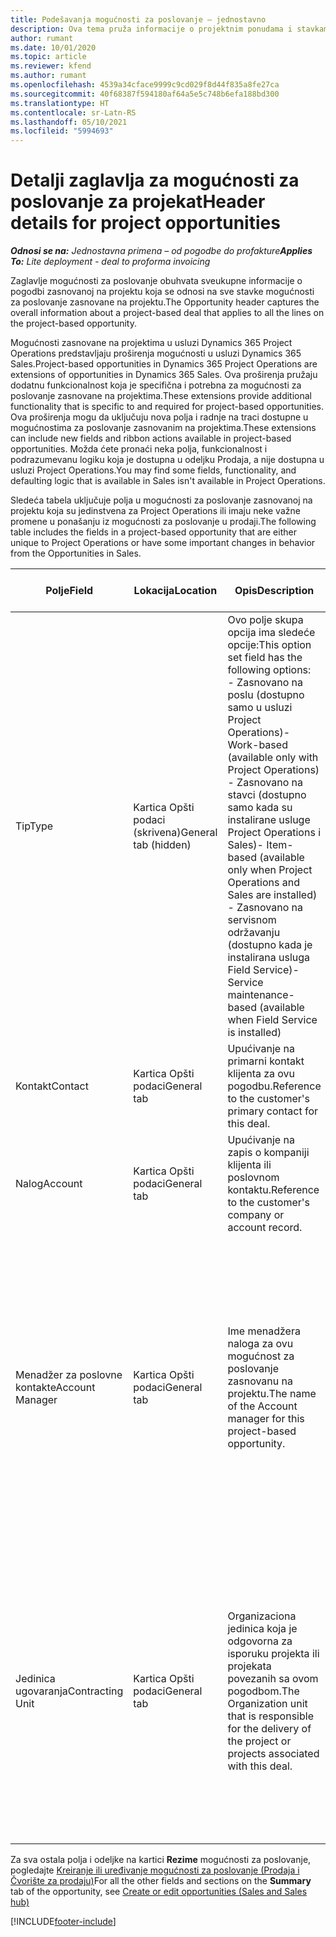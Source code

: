 ```yaml
---
title: Podešavanja mogućnosti za poslovanje – jednostavno
description: Ova tema pruža informacije o projektnim ponudama i stavkama mogućnosti za poslovanje zasnovanim na projektu.
author: rumant
ms.date: 10/01/2020
ms.topic: article
ms.reviewer: kfend
ms.author: rumant
ms.openlocfilehash: 4539a34cface9999c9cd029f8d44f835a8fe27ca
ms.sourcegitcommit: 40f68387f594180af64a5e5c748b6efa188bd300
ms.translationtype: HT
ms.contentlocale: sr-Latn-RS
ms.lasthandoff: 05/10/2021
ms.locfileid: "5994693"
---
```

# <a name="header-details-for-project-opportunities"></a><span data-ttu-id="96daf-103">Detalji zaglavlja za mogućnosti za poslovanje za projekat</span><span class="sxs-lookup"><span data-stu-id="96daf-103">Header details for project opportunities</span></span>

<span data-ttu-id="96daf-104">_**Odnosi se na:** Jednostavna primena – od pogodbe do profakture_</span><span class="sxs-lookup"><span data-stu-id="96daf-104">_**Applies To:** Lite deployment - deal to proforma invoicing_</span></span>

<span data-ttu-id="96daf-105">Zaglavlje mogućnosti za poslovanje obuhvata sveukupne informacije o pogodbi zasnovanoj na projektu koja se odnosi na sve stavke mogućnosti za poslovanje zasnovane na projektu.</span><span class="sxs-lookup"><span data-stu-id="96daf-105">The Opportunity header captures the overall information about a project-based deal that applies to all the lines on the project-based opportunity.</span></span>

<span data-ttu-id="96daf-106">Mogućnosti zasnovane na projektima u usluzi Dynamics 365 Project Operations predstavljaju proširenja mogućnosti u usluzi Dynamics 365 Sales.</span><span class="sxs-lookup"><span data-stu-id="96daf-106">Project-based opportunities in Dynamics 365 Project Operations are extensions of opportunities in Dynamics 365 Sales.</span></span> <span data-ttu-id="96daf-107">Ova proširenja pružaju dodatnu funkcionalnost koja je specifična i potrebna za mogućnosti za poslovanje zasnovane na projektima.</span><span class="sxs-lookup"><span data-stu-id="96daf-107">These extensions provide additional functionality that is specific to and required for project-based opportunities.</span></span> <span data-ttu-id="96daf-108">Ova proširenja mogu da uključuju nova polja i radnje na traci dostupne u mogućnostima za poslovanje zasnovanim na projektima.</span><span class="sxs-lookup"><span data-stu-id="96daf-108">These extensions can include new fields and ribbon actions available in project-based opportunities.</span></span> <span data-ttu-id="96daf-109">Možda ćete pronaći neka polja, funkcionalnost i podrazumevanu logiku koja je dostupna u odeljku Prodaja, a nije dostupna u usluzi Project Operations.</span><span class="sxs-lookup"><span data-stu-id="96daf-109">You may find some fields, functionality, and defaulting logic that is available in Sales isn't available in Project Operations.</span></span>

<span data-ttu-id="96daf-110">Sledeća tabela uključuje polja u mogućnosti za poslovanje zasnovanoj na projektu koja su jedinstvena za Project Operations ili imaju neke važne promene u ponašanju iz mogućnosti za poslovanje u prodaji.</span><span class="sxs-lookup"><span data-stu-id="96daf-110">The following table includes the fields in a project-based opportunity that are either unique to Project Operations or have some important changes in behavior from the Opportunities in Sales.</span></span>

| <span data-ttu-id="96daf-111">**Polje**</span><span class="sxs-lookup"><span data-stu-id="96daf-111">**Field**</span></span> | <span data-ttu-id="96daf-112">**Lokacija**</span><span class="sxs-lookup"><span data-stu-id="96daf-112">**Location**</span></span> | <span data-ttu-id="96daf-113">**Opis**</span><span class="sxs-lookup"><span data-stu-id="96daf-113">**Description**</span></span> | <span data-ttu-id="96daf-114">**Posledični uticaj**</span><span class="sxs-lookup"><span data-stu-id="96daf-114">**Downstream impact**</span></span> |
| --- | --- | --- | --- |
| <span data-ttu-id="96daf-115">Tip</span><span class="sxs-lookup"><span data-stu-id="96daf-115">Type</span></span> | <span data-ttu-id="96daf-116">Kartica Opšti podaci (skrivena)</span><span class="sxs-lookup"><span data-stu-id="96daf-116">General tab (hidden)</span></span> | <span data-ttu-id="96daf-117">Ovo polje skupa opcija ima sledeće opcije:</span><span class="sxs-lookup"><span data-stu-id="96daf-117">This option set field has the following options:</span></span></br><span data-ttu-id="96daf-118">- Zasnovano na poslu (dostupno samo u usluzi Project Operations)</span><span class="sxs-lookup"><span data-stu-id="96daf-118">- Work-based (available only with Project Operations)</span></span></br><span data-ttu-id="96daf-119">- Zasnovano na stavci (dostupno samo kada su instalirane usluge Project Operations i Sales)</span><span class="sxs-lookup"><span data-stu-id="96daf-119">- Item-based (available only when Project Operations and Sales are installed)</span></span></br><span data-ttu-id="96daf-120">- Zasnovano na servisnom održavanju (dostupno kada je instalirana usluga Field Service)</span><span class="sxs-lookup"><span data-stu-id="96daf-120">- Service maintenance-based (available when Field Service is installed)</span></span> | <span data-ttu-id="96daf-121">Kada koristite Project Operations, ova vrednost polja se automatski postavlja na opciju **Zasnovano na poslu**, koja klasifikuje mogućnost za poslovanje kao zasnovanu na projektu.</span><span class="sxs-lookup"><span data-stu-id="96daf-121">When you use Project Operations, this field value is automatically set to **Work-based** which classifies the Opportunity as project-based.</span></span> <span data-ttu-id="96daf-122">Mogućnost za poslovanje treba da se zasniva na projektu kako bi se omogućila sva proširenja i funkcije specifične za projekat u procesu prodaje za ovu pogodbu.</span><span class="sxs-lookup"><span data-stu-id="96daf-122">An Opportunity should be project-based to enable all project-specific extensions and functionality in the downstream sales process for this deal.</span></span> |
| <span data-ttu-id="96daf-123">Kontakt</span><span class="sxs-lookup"><span data-stu-id="96daf-123">Contact</span></span> | <span data-ttu-id="96daf-124">Kartica Opšti podaci</span><span class="sxs-lookup"><span data-stu-id="96daf-124">General tab</span></span> | <span data-ttu-id="96daf-125">Upućivanje na primarni kontakt klijenta za ovu pogodbu.</span><span class="sxs-lookup"><span data-stu-id="96daf-125">Reference to the customer's primary contact for this deal.</span></span> | |
| <span data-ttu-id="96daf-126">Nalog</span><span class="sxs-lookup"><span data-stu-id="96daf-126">Account</span></span> | <span data-ttu-id="96daf-127">Kartica Opšti podaci</span><span class="sxs-lookup"><span data-stu-id="96daf-127">General tab</span></span> | <span data-ttu-id="96daf-128">Upućivanje na zapis o kompaniji klijenta ili poslovnom kontaktu.</span><span class="sxs-lookup"><span data-stu-id="96daf-128">Reference to the customer's company or account record.</span></span> | |
| <span data-ttu-id="96daf-129">Menadžer za poslovne kontakte</span><span class="sxs-lookup"><span data-stu-id="96daf-129">Account Manager</span></span> | <span data-ttu-id="96daf-130">Kartica Opšti podaci</span><span class="sxs-lookup"><span data-stu-id="96daf-130">General tab</span></span> | <span data-ttu-id="96daf-131">Ime menadžera naloga za ovu mogućnost za poslovanje zasnovanu na projektu.</span><span class="sxs-lookup"><span data-stu-id="96daf-131">The name of the Account manager for this project-based opportunity.</span></span> | <span data-ttu-id="96daf-132">Menadžer poslovnog kontakta je odgovoran za upravljanje odnosom sa klijentom kroz završetak ovog projekta.</span><span class="sxs-lookup"><span data-stu-id="96daf-132">The Account manager is responsible for managing the relationship with the customer through the completion of this project.</span></span> <span data-ttu-id="96daf-133">Na osnovu zapisa resursa koji može da se rezerviše povezanog sa menadžerom naloga, ugovorna jedinica je podrazumevana.</span><span class="sxs-lookup"><span data-stu-id="96daf-133">Based on the bookable resource record tied to the Account manager, the contracting unit is defaulted.</span></span> |
| <span data-ttu-id="96daf-134">Jedinica ugovaranja</span><span class="sxs-lookup"><span data-stu-id="96daf-134">Contracting Unit</span></span> | <span data-ttu-id="96daf-135">Kartica Opšti podaci</span><span class="sxs-lookup"><span data-stu-id="96daf-135">General tab</span></span> | <span data-ttu-id="96daf-136">Organizaciona jedinica koja je odgovorna za isporuku projekta ili projekata povezanih sa ovom pogodbom.</span><span class="sxs-lookup"><span data-stu-id="96daf-136">The Organization unit that is responsible for the delivery of the project or projects associated with this deal.</span></span> | <span data-ttu-id="96daf-137">Ugovorna jedinica je odeljenje preduzeća koje će završiti projekte nakon zaključenja pogodbe.</span><span class="sxs-lookup"><span data-stu-id="96daf-137">The contracting unit is the division of the company that will complete the project(s) after the deal is closed.</span></span> <span data-ttu-id="96daf-138">Svaka ugovorna jedinica ima valutu i ona se koristi za izveštavanje o procenjenim i stvarnim troškovima nastalim tokom projekta.</span><span class="sxs-lookup"><span data-stu-id="96daf-138">Every contracting unit has a currency, and this currency is used to report estimated and actual costs incurred during the project.</span></span> |

<span data-ttu-id="96daf-139">Za sva ostala polja i odeljke na kartici **Rezime** mogućnosti za poslovanje, pogledajte [Kreiranje ili uređivanje mogućnosti za poslovanje (Prodaja i Čvorište za prodaju)](/dynamics365/sales-enterprise/create-edit-opportunity-sales)</span><span class="sxs-lookup"><span data-stu-id="96daf-139">For all the other fields and sections on the **Summary** tab of the opportunity, see [Create or edit opportunities (Sales and Sales hub)](/dynamics365/sales-enterprise/create-edit-opportunity-sales)</span></span>


[!INCLUDE[footer-include](../../includes/footer-banner.md)]
